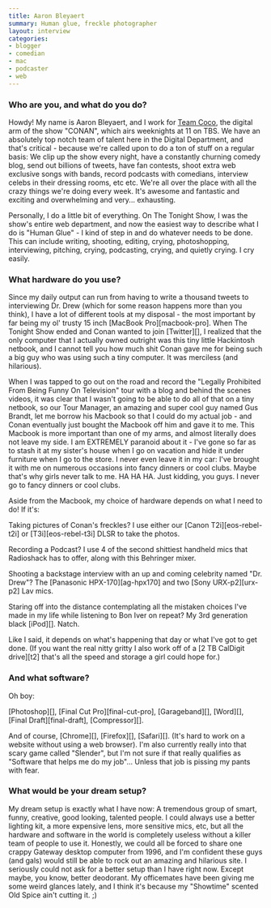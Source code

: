 ```yaml
---
title: Aaron Bleyaert
summary: Human glue, freckle photographer
layout: interview
categories:
- blogger
- comedian
- mac
- podcaster
- web
---
```


### Who are you, and what do you do?

Howdy! My name is Aaron Bleyaert, and I work for [Team Coco](http://teamcoco.com/ "Team Coco's website."), the digital arm of the show "CONAN", which airs weeknights at 11 on TBS. We have an absolutely top notch team of talent here in the Digital Department, and that's critical - because we're called upon to do a ton of stuff on a regular basis: We clip up the show every night, have a constantly churning comedy blog, send out billions of tweets, have fan contests, shoot extra web exclusive songs with bands, record podcasts with comedians, interview celebs in their dressing rooms, etc etc. We're all over the place with all the crazy things we're doing every week. It's awesome and fantastic and exciting and overwhelming and very... exhausting.

Personally, I do a little bit of everything. On The Tonight Show, I was the show's entire web department, and now the easiest way to describe what I do is "Human Glue" - I kind of step in and do whatever needs to be done. This can include writing, shooting, editing, crying, photoshopping, interviewing, pitching, crying, podcasting, crying, and quietly crying. I cry easily.

### What hardware do you use?

Since my daily output can run from having to write a thousand tweets to interviewing Dr. Drew (which for some reason happens more than you think), I have a lot of different tools at my disposal - the most important by far being my ol' trusty 15 inch [MacBook Pro][macbook-pro]. When The Tonight Show ended and Conan wanted to join [Twitter][], I realized that the only computer that I actually owned outright was this tiny little Hackintosh netbook, and I cannot tell you how much shit Conan gave me for being such a big guy who was using such a tiny computer. It was merciless (and hilarious).

When I was tapped to go out on the road and record the "Legally Prohibited From Being Funny On Television" tour with a blog and behind the scenes videos, it was clear that I wasn't going to be able to do all of that on a tiny netbook, so our Tour Manager, an amazing and super cool guy named Gus Brandt, let me borrow his Macbook so that I could do my actual job - and Conan eventually just bought the Macbook off him and gave it to me. This Macbook is more important than one of my arms, and almost literally does not leave my side. I am EXTREMELY paranoid about it - I've gone so far as to stash it at my sister's house when I go on vacation and hide it under furniture when I go to the store. I never even leave it in my car: I've brought it with me on numerous occasions into fancy dinners or cool clubs. Maybe that's why girls never talk to me. HA HA HA. Just kidding, you guys. I never go to fancy dinners or cool clubs.

Aside from the Macbook, my choice of hardware depends on what I need to do! If it's:

Taking pictures of Conan's freckles? I use either our [Canon T2i][eos-rebel-t2i] or [T3i][eos-rebel-t3i] DLSR to take the photos.

Recording a Podcast? I use 4 of the second shittiest handheld mics that Radioshack has to offer, along with this Behringer mixer.

Shooting a backstage interview with an up and coming celebrity named "Dr. Drew"? The [Panasonic HPX-170][ag-hpx170] and two [Sony URX-p2][urx-p2] Lav mics.

Staring off into the distance contemplating all the mistaken choices I've made in my life while listening to Bon Iver on repeat? My 3rd generation black [iPod][]. Natch.

Like I said, it depends on what's happening that day or what I've got to get done. (If you want the real nitty gritty I also work off of a [2 TB CalDigit drive][t2] that's all the speed and storage a girl could hope for.)

### And what software?

Oh boy: 

[Photoshop][], [Final Cut Pro][final-cut-pro], [Garageband][], [Word][], [Final Draft][final-draft], [Compressor][].

And of course, [Chrome][], [Firefox][], [Safari][]. (It's hard to work on a website without using a web browser). I'm also currently really into that scary game called "Slender", but I'm not sure if that really qualifies as "Software that helps me do my job"... Unless that job is pissing my pants with fear.

### What would be your dream setup?

My dream setup is exactly what I have now: A tremendous group of smart, funny, creative, good looking, talented people. I could always use a better lighting kit, a more expensive lens, more sensitive mics, etc, but all the hardware and software in the world is completely useless without a killer team of people to use it. Honestly, we could all be forced to share one crappy Gateway desktop computer from 1996, and I'm confident these guys (and gals) would still be able to rock out an amazing and hilarious site. I seriously could not ask for a better setup than I have right now. Except maybe, you know, better deodorant. My officemates have been giving me some weird glances lately, and I think it's because my "Showtime" scented Old Spice ain't cutting it. ;)